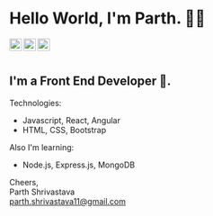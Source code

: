 # Hello World, I'm Parth. 👋🏻

<a href="https://www.linkedin.com/in/parth-shrivastava-3267b2146/">
  <img align="left" alt="Parth Shrivastava - LinkedIn" width="22px" src="https://cdn.jsdelivr.net/npm/simple-icons@v3/icons/linkedin.svg"/>
</a>
<a href="https://twitter.com/paaarth_97">
  <img align="left" alt="Parth Shrivastava - Twitter" width="22px" src="https://cdn.jsdelivr.net/npm/simple-icons@v3/icons/twitter.svg"/>
</a>
<a href="https://www.facebook.com/parthshrivastava11">
  <img align="left" alt="Parth Shrivastava - Facebook" width="22px" src="https://cdn.jsdelivr.net/npm/simple-icons@v3/icons/facebook.svg"/>
</a>
<br />
<br />

## I'm a Front End Developer 🚀.  

Technologies:


- Javascript, React, Angular 
- HTML, CSS, Bootstrap 

Also I'm learning:
- Node.js, Express.js, MongoDB

Cheers,  
Parth Shrivastava  
parth.shrivastava11@gmail.com
